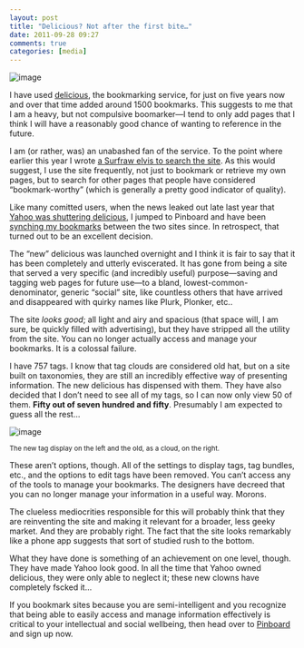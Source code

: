```yaml
---
layout: post
title: "Delicious? Not after the first bite…"
date: 2011-09-28 09:27
comments: true
categories: [media] 
---
```

![image](http://dl.dropbox.com/u/261312/Blog-images/delicious1.png)

I have used
[delicious](http://delicious.com "Once great social bookmarking site..."),
the bookmarking service, for just on five years now and over that time
added around 1500 bookmarks. This suggests to me that I am a heavy, but
not compulsive boomarker—I tend to only add pages that I think I will
have a reasonably good chance of wanting to reference in the future.

I am (or rather, was) an unabashed fan of the service. To the point
where earlier this year I wrote 
[a Surfraw elvis to search the site](http://anonscm.debian.org/gitweb/?p=surfraw/surfraw.git;a=blob_plain;f=elvi/deli;hb=8e32f5edaf26b7a65e5535d81b513f6d63e82847 "Elvis in the Surfraw CVS tree").
As this would suggest, I use the site frequently, not just to bookmark
or retrieve my own pages, but to search for other pages that people have
considered “bookmark-worthy” (which is generally a pretty good indicator
of quality).

Like many comitted users, when the news leaked out late last year that
[Yahoo was shuttering delicious](http://www.readwriteweb.com/archives/rip_delicious_you_were_so_beautiful_to_me.php "RWW"),
I jumped to Pinboard and have been 
[synching my bookmarks](http://pinboard.in/u:jasonwryan/ "My boomarks on Pinboard")
between the two sites since. In retrospect, that turned out to be an
excellent decision.

The “new” delicious was launched overnight and I think it is fair to say
that it has been completely and utterly eviscerated. It has gone from
being a site that served a very specific (and incredibly useful)
purpose—saving and tagging web pages for future use—to a bland,
lowest-common-denominator, generic “social” site, like countless others
that have arrived and disappeared with quirky names like Plurk, Plonker,
etc..

The site *looks good*; all light and airy and spacious (that space will,
I am sure, be quickly filled with advertising), but they have stripped
all the utility from the site. You can no longer actually access and
manage your bookmarks. It is a colossal failure.

I have 757 tags. I know that tag clouds are considered old hat, but on a
site built on taxonomies, they are still an incredibly effective way of
presenting information. The new delicious has dispensed with them. They
have also decided that I don’t need to see all of my tags, so I can now
only view 50 of them. **Fifty out of seven hundred and fifty**.
Presumably I am expected to guess all the rest…

![image](http://dl.dropbox.com/u/261312/Blog-images/delicious2.png)

<sup>The new tag display on the left and the old, as a cloud, on the right.</sup>

These aren’t options, though. All of the settings to display tags, tag
bundles, etc., and the options to edit tags have been removed. You can’t
access any of the tools to manage your bookmarks. The designers have
decreed that you can no longer manage your information in a useful way.
Morons.

The clueless mediocrities responsible for this will probably think that
they are reinventing the site and making it relevant for a broader, less
geeky market. And they are probably right. The fact that the site looks
remarkably like a phone app suggests that sort of studied rush to the
bottom.

What they have done is something of an achievement on one level, though.
They have made Yahoo look good. In all the time that Yahoo owned
delicious, they were only able to neglect it; these new clowns have
completely fscked it…

If you bookmark sites because you are semi-intelligent and you recognize
that being able to easily access and manage information effectively is
critical to your intellectual and social wellbeing, then head over to
[Pinboard](http://pinboard.in/ "A real boomarking site") and sign up
now.
